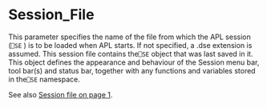 # Session_File

This parameter specifies the name of the file from which the APL session (`⎕SE` ) is to be loaded when APL starts. If not specified, a .dse extension is assumed. This session file contains the`⎕SE` object that was last saved in it. This object defines the appearance and behaviour of the Session menu bar, tool bar(s) and status bar, together with any functions and variables stored in the`⎕SE` namespace.

See also [Session file on page 1](../../The%20APL%20Environment/Configuration%20Dialog%20Session%20Tab.htm#Session_File).
